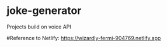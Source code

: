 # joke-generator
Projects build on voice API

#Reference to Netlify:
https://wizardly-fermi-904769.netlify.app
